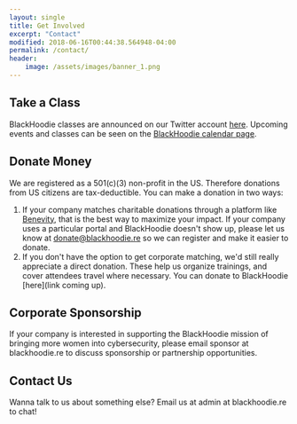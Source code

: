 ```yaml
---
layout: single
title: Get Involved
excerpt: "Contact"
modified: 2018-06-16T00:44:38.564948-04:00
permalink: /contact/
header:
    image: /assets/images/banner_1.png
---
```


## Take a Class

BlackHoodie classes are announced on our Twitter account [here](https://twitter.com/Blackhoodie_RE). Upcoming events and classes can be seen on the [BlackHoodie calendar page](/calendar/).

## Donate Money
We are registered as a 501(c)(3) non-profit in the US. Therefore donations from US citizens are tax-deductible. You can make a donation in two ways:
1. If your company matches charitable donations through a platform like [Benevity](https://causes.benevity.org), that is the best way to maximize your impact. If your company uses a particular portal and BlackHoodie doesn't show up, please let us know at donate@blackhoodie.re so we can register and make it easier to donate.
2. If you don't have the option to get corporate matching, we'd still really appreciate a direct donation. These help us organize trainings, and cover attendees travel where necessary. You can donate to BlackHoodie [here](link coming up).

## Corporate Sponsorship
If your company is interested in supporting the BlackHoodie mission of bringing more women into cybersecurity, please email sponsor at blackhoodie.re to discuss sponsorship or partnership opportunities.


## Contact Us
Wanna talk to us about something else? Email us at admin at blackhoodie.re to chat!
